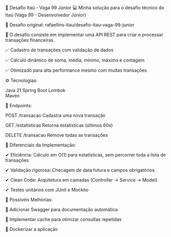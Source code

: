 🏦 Desafio Itaú - Vaga 99 Júnior
💻 Minha solução para o desafio técnico do Itaú (Vaga 99 - Desenvolvedor Júnior)

🔗 Desafio original: rafaellins-itau/desafio-itau-vaga-99-junior

📜 O desafio consiste em implementar uma API REST para criar e processar transações financeiras.

✅ Cadastro de transações com validação de dados

✅ Cálculo dinâmico de soma, média, mínimo, máximo e contagem

✅ Otimizado para alta performance mesmo com muitas transações


⚙️ Tecnologias:

Java 21	
Spring Boot
Lombok	
Maven



🔌 Endpoints:

POST	/transacao	Cadastra uma nova transação

GET	/estatisticas	Retorna estatísticas (últimos 60s)

DELETE	/transacao	Remove todas as transações


🧠 Diferenciais da Implementação:

✔ Eficiência: Cálculo em O(1) para estatísticas, sem percorrer toda a lista de transações

✔ Validação rigorosa: Checagem de data futura e campos obrigatórios

✔ Clean Code: Arquitetura em camadas (Controller → Service → Model)

✔ Testes unitários com JUnit e Mockito


📌 Possíveis Melhorias:

🔹 Adicionar Swagger para documentação automática

🔹 Implementar cache para otimizar consultas repetidas

🔹 Dockerizar a aplicação

